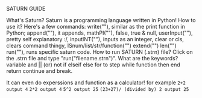 SATURN GUIDE

What's Saturn?
Saturn is a programming language written in Python!
How to use it?
Here's a few commands:
write(""), similar as the print function in Python;
append(""), it appends,
mathPI(""),
false, true & null,
userInput(""), pretty self explanatory :/,
inputINT(""), inputs as an integer,
clear or cls, clears command thingy,
ISnum/list/str/function("")
extend("")
len("")
run("<file>"), runs specific saturn code.
How to run SATURN (.strn) file?
Click on the .strn file and type "run("filename.strn")".
What are the keywords?
variable
and
|| (or)
not
if
elseif
else
for
to
step
while
function
then
end
return
continue
and break.

It can even do experssions and function as a calculator!
  for example
  `2+2 output 4`
  `2*2 output 4`
  `5^2 output 25`
  `(23+27)/ (divided by) 2 output 25`
